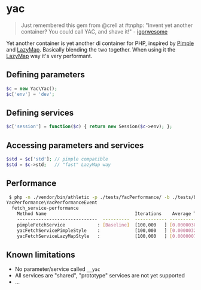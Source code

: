# yac

> Just remembered this gem from @crell at #tnphp: "Invent yet another container? You could call YAC, and shave it!" - [igorwesome](https://twitter.com/igorwesome/status/400716438841098240)

Yet another container is yet another di container for PHP, inspired by [Pimple] and [LazyMap]. Basically blending the two together. When using it the [LazyMap] way it's very performant.

[Pimple]: https://github.com/fabpot/Pimple
[LazyMap]: https://github.com/Ocramius/LazyMap

## Defining parameters

```php
$c = new Yac\Yac();
$c['env'] = 'dev';
```

## Defining services

```php
$c['session'] = function($c) { return new Session($c->env); };
```

## Accessing parameters and services

```php
$std = $c['std']; // pimple compatible
$std = $c->std;   // "fast" LazyMap way
```

## Performance

```bash
 $ php -n ./vendor/bin/athletic -p ./tests/YacPerformance/ -b ./tests/bootstrap.php -f GroupedFormatter
YacPerformance\YacPerformanceEvent
  fetch_service-performance
    Method Name                                 Iterations    Average Time     Ops/s             Relative
    ------------------------------  ----------  ------------ --------------    ---------         ---------
    pimpleFetchService            : [Baseline]  [100,000   ] [0.0000030675197] [325,996.28015]
    yacFetchServicePimpleStyle    :             [100,000   ] [0.0000032290554] [309,688.08976]   [105.27%]
    yacFetchServiceLazyMapStyle   :             [100,000   ] [0.0000007874918] [1,269,854.49503] [25.67%]
```

## Known limitations

- No parameter/service called `__yac`
- All services are "shared", "prototype" services are not yet supported
- ...
